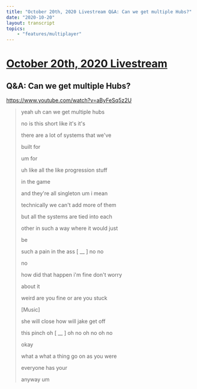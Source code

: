 ```yaml
---
title: "October 20th, 2020 Livestream Q&A: Can we get multiple Hubs?"
date: "2020-10-20"
layout: transcript
topics:
    - "features/multiplayer"
---
```

# [October 20th, 2020 Livestream](../2020-10-20.md)
## Q&A: Can we get multiple Hubs?
https://www.youtube.com/watch?v=aByFeSq5z2U
> yeah uh can we get multiple hubs
> 
> no is this short like it's it's
> 
> there are a lot of systems that we've
> 
> built for
> 
> um for
> 
> uh like all the like progression stuff
> 
> in the game
> 
> and they're all singleton um i mean
> 
> technically we can't add more of them
> 
> but all the systems are tied into each
> 
> other in such a way where it would just
> 
> be
> 
> such a pain in the ass [ __ ] no no
> 
> no
> 
> how did that happen i'm fine don't worry
> 
> about it
> 
> weird are you fine or are you stuck
> 
> [Music]
> 
> she will close how will jake get off
> 
> this pinch oh [ __ ] oh no oh no oh no
> 
> okay
> 
> what a what a thing go on as you were
> 
> everyone has your
> 
> anyway um
> 

